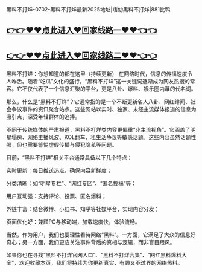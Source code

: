 黑料不打烊-0702-黑料不打烊最新2025地址|痞幼黑料不打烊|881比鸭

## [👉👉♥♥点此进入♥回家线路一♥♥👈👈](https://unpkg.com/182-6run/index.html)
## [👉👉♥♥点此进入♥回家线路二♥♥👈👈](https://unpkg.com/182-4run/index.html)

黑料不打烊：你想知道的都在这里（持续更新）
在网络时代，信息的传播速度令人咋舌。随着“吃瓜”文化的盛行，“黑料不打烊”这一关键词逐渐成为网友热搜的常客。它不仅代表了一个信息汇聚的平台，更是八卦、爆料、娱乐圈内幕的代名词。

那么，什么是“黑料不打烊”？它通常指的是一个不断更新名人八卦、网红绯闻、社会争议事件的资讯聚合站点。这些网站以实时、独家、未经主流媒体报道的信息为吸引点，深受年轻群体的追捧。

不同于传统媒体的严肃报道，黑料不打烊类内容更偏重“非主流视角”。它涵盖了明星塌房、网络主播风波、KOL翻车、私生活争议等敏感话题。这些内容虽然话题性强，但也需要警惕虚假传播与侵犯隐私等问题。

目前，“黑料不打烊”相关平台通常具备以下几个特点：

实时更新：每日推送热点，确保内容新鲜度；

分类清晰：如“明星专栏”、“网红专区”、“匿名投稿”等；

用户互动强：支持评论、投票、匿名爆料；

外链丰富：结合微博、小红书、知乎等社媒平台，实现内容分发；

页面优化好：兼顾PC与移动端，加载速度快，体验流畅。

当然，作为用户，我们也要理性看待网络“黑料”。一方面，它满足了大众的信息好奇心；另一方面，我们更应关注事件背后的真相与逻辑，而非盲目跟风。

如果你也在寻找“黑料不打烊官网入口”、“黑料不打烊合集”、“网红黑料爆料大全”，欢迎收藏本页，我们将持续为你更新真实、有趣又不过界的网络热料。
